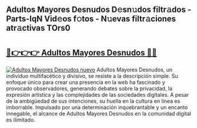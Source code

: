 ## Adultos Mayores Desnudos D𝚎sn𝚞dos filtr𝚊dos - Parts-IqN Vid𝚎os f𝚘tos - N𝚞evas filtr𝚊ciones atr𝚊ctivas TOrs0

# <h2><a href="http://mb2u98j.tromn.icu/?c=Adultos+Mayores+Desnudos">🔗👉👉👉 Adultos Mayores Desnudos 🔗🔗</a></h2>

[![Adultos Mayores Desnudos nuevo](https://i.imgur.com/pEAQMta.gif)](http://mb2u98j.tromn.icu/?c=Adultos+Mayores+Desnudos)
Adultos Mayores Desnudos, un individuo multifacético y divisivo, se resiste a la descripción simple. Su enfoque único para crear una presencia en la web ha fascinado y provocado observadores, generando debates sobre la privacidad, la expresión artística y las complejidades de las sociedades digitales. A pesar de la ambigüedad de sus intenciones, su huella en la cultura en línea es imborrable. Impulsado por una determinación inquebrantable y un encanto innegable, el alcance de Adultos Mayores Desnudos en la comunidad digital es ilimitado.
